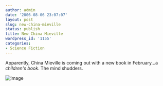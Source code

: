 ```yaml
---
author: admin
date: '2006-08-06 23:07:07'
layout: post
slug: new-china-mieville
status: publish
title: New China Mieville
wordpress_id: '1155'
categories:
- Science Fiction
---
```


Apparently, China Mieville is coming out with a new book in February...a
*children's book*. The mind shudders.

![image](http://www.arcanology.com/images/un-lun-dun-cover.jpg)
